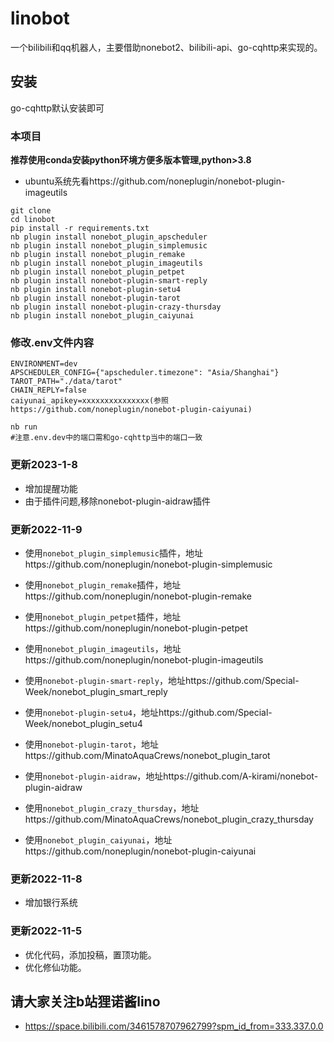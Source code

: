 # linobot
一个bilibili和qq机器人，主要借助nonebot2、bilibili-api、go-cqhttp来实现的。

## 安装
go-cqhttp默认安装即可

### 本项目
**推荐使用conda安装python环境方便多版本管理,python>3.8**

* ubuntu系统先看https://github.com/noneplugin/nonebot-plugin-imageutils

```
git clone
cd linobot
pip install -r requirements.txt
nb plugin install nonebot_plugin_apscheduler
nb plugin install nonebot_plugin_simplemusic
nb plugin install nonebot_plugin_remake
nb plugin install nonebot_plugin_imageutils
nb plugin install nonebot_plugin_petpet
nb plugin install nonebot-plugin-smart-reply
nb plugin install nonebot-plugin-setu4
nb plugin install nonebot-plugin-tarot
nb plugin install nonebot-plugin-crazy-thursday
nb plugin install nonebot_plugin_caiyunai
```
### 修改.env文件内容
```shell
ENVIRONMENT=dev
APSCHEDULER_CONFIG={"apscheduler.timezone": "Asia/Shanghai"}
TAROT_PATH="./data/tarot"
CHAIN_REPLY=false
caiyunai_apikey=xxxxxxxxxxxxxxx(参照https://github.com/noneplugin/nonebot-plugin-caiyunai)
```

```shell
nb run
#注意.env.dev中的端口需和go-cqhttp当中的端口一致
```

### 更新2023-1-8
* 增加提醒功能
* 由于插件问题,移除nonebot-plugin-aidraw插件

### 更新2022-11-9
* 使用`nonebot_plugin_simplemusic`插件，地址https://github.com/noneplugin/nonebot-plugin-simplemusic

* 使用`nonebot_plugin_remake`插件，地址https://github.com/noneplugin/nonebot-plugin-remake

* 使用`nonebot_plugin_petpet`插件，地址https://github.com/noneplugin/nonebot-plugin-petpet

* 使用`nonebot_plugin_imageutils`，地址https://github.com/noneplugin/nonebot-plugin-imageutils

* 使用`nonebot-plugin-smart-reply`，地址https://github.com/Special-Week/nonebot_plugin_smart_reply

* 使用`nonebot-plugin-setu4`，地址https://github.com/Special-Week/nonebot_plugin_setu4

* 使用`nonebot-plugin-tarot`，地址https://github.com/MinatoAquaCrews/nonebot_plugin_tarot

* 使用`nonebot-plugin-aidraw`，地址https://github.com/A-kirami/nonebot-plugin-aidraw

* 使用`nonebot_plugin_crazy_thursday`，地址https://github.com/MinatoAquaCrews/nonebot_plugin_crazy_thursday

* 使用`nonebot_plugin_caiyunai`，地址https://github.com/noneplugin/nonebot-plugin-caiyunai

### 更新2022-11-8
* 增加银行系统

### 更新2022-11-5
* 优化代码，添加投稿，置顶功能。
* 优化修仙功能。

## 请大家关注b站狸诺酱lino
* https://space.bilibili.com/3461578707962799?spm_id_from=333.337.0.0


